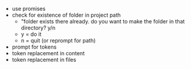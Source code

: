 - use promises
- check for existence of folder in project path
  - "folder exists there already. do you want to make the folder in that directory? y/n
  - y = do it
  - n = quit (or reprompt for path)
- prompt for tokens
- token replacement in content
- token replacement in files
